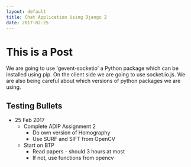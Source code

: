 ```yaml
---
layout: default
title: Chat Application Using Django 2
date: 2017-02-25
---
```


# [](#top2)This is a Post

We are going to use 'gevent-socketio' a Python package which can be installed using pip. On the client side we are going to use socket.io.js. We are also being careful about which versions of python packages we are using.

## [](#bullets)Testing Bullets

- 25 Feb 2017
  - Complete ADIP Assignment 2
    - Do own version of Homography
    - Use SURF and SIFT from OpenCV
  - Start on BTP
    - Read papers - should 3 hours at most
    - If not, use functions from opencv